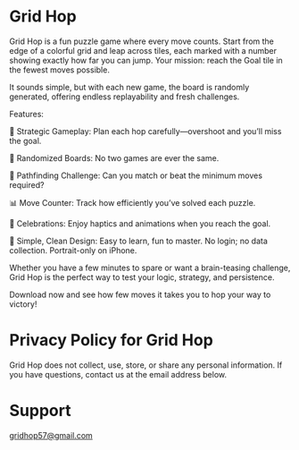 # Grid Hop

Grid Hop is a fun puzzle game where every move counts. Start from the edge of a colorful grid and leap across tiles, each marked with a number showing exactly how far you can jump. Your mission: reach the Goal tile in the fewest moves possible.

It sounds simple, but with each new game, the board is randomly generated, offering endless replayability and fresh challenges.

Features:

🎯 Strategic Gameplay: Plan each hop carefully—overshoot and you’ll miss the goal.

🔀 Randomized Boards: No two games are ever the same.

🧠 Pathfinding Challenge: Can you match or beat the minimum moves required?

📊 Move Counter: Track how efficiently you’ve solved each puzzle.

🎉 Celebrations: Enjoy haptics and animations when you reach the goal.

📱 Simple, Clean Design: Easy to learn, fun to master. No login; no data collection. Portrait-only on iPhone.

Whether you have a few minutes to spare or want a brain-teasing challenge, Grid Hop is the perfect way to test your logic, strategy, and persistence.

Download now and see how few moves it takes you to hop your way to victory!

# Privacy Policy for Grid Hop
Grid Hop does not collect, use, store, or share any personal information.
If you have questions, contact us at the email address below.

# Support 
gridhop57@gmail.com
